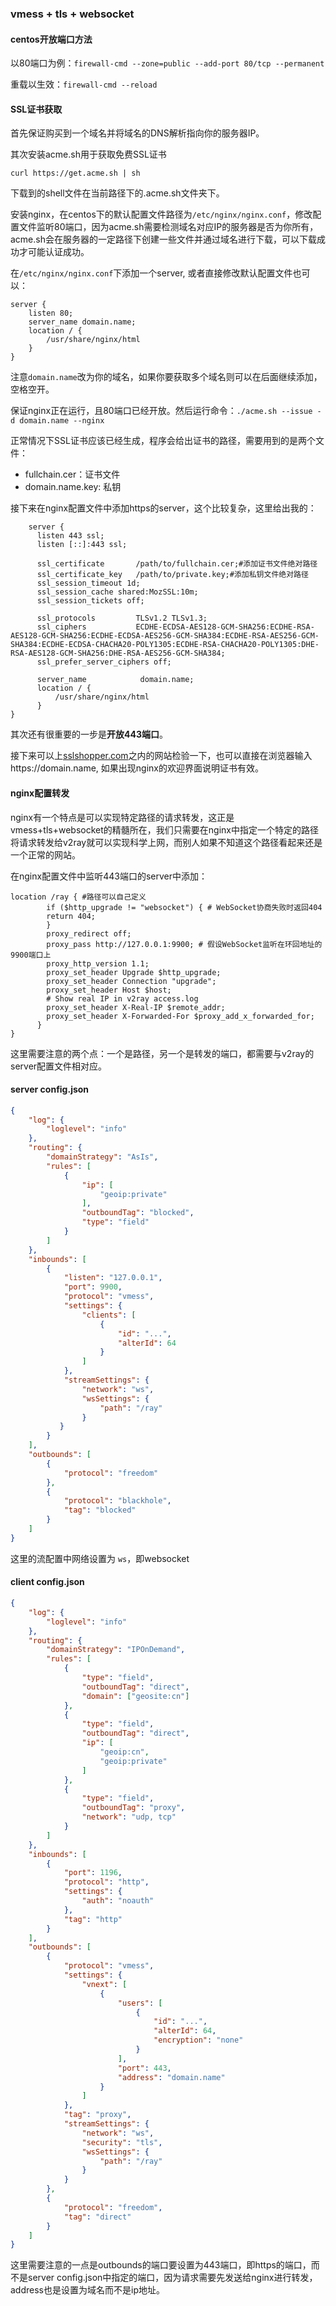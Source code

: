 ### vmess + tls + websocket

#### centos开放端口方法

以80端口为例：`firewall-cmd --zone=public --add-port 80/tcp --permanent`

重载以生效：`firewall-cmd --reload`

#### SSL证书获取

首先保证购买到一个域名并将域名的DNS解析指向你的服务器IP。

其次安装acme.sh用于获取免费SSL证书

`curl https://get.acme.sh | sh`

下载到的shell文件在当前路径下的.acme.sh文件夹下。

安装nginx，在centos下的默认配置文件路径为`/etc/nginx/nginx.conf`，修改配置文件监听80端口，因为acme.sh需要检测域名对应IP的服务器是否为你所有，acme.sh会在服务器的一定路径下创建一些文件并通过域名进行下载，可以下载成功才可能认证成功。

在`/etc/nginx/nginx.conf`下添加一个server, 或者直接修改默认配置文件也可以：

```nginx
server {
    listen 80;
    server_name domain.name;
   	location / {
    	/usr/share/nginx/html
	}
}
```

注意`domain.name`改为你的域名，如果你要获取多个域名则可以在后面继续添加，空格空开。

保证nginx正在运行，且80端口已经开放。然后运行命令：`./acme.sh --issue -d domain.name --nginx`

正常情况下SSL证书应该已经生成，程序会给出证书的路径，需要用到的是两个文件：

- fullchain.cer：证书文件
- domain.name.key: 私钥

接下来在nginx配置文件中添加https的server，这个比较复杂，这里给出我的：

```nginx
    server {
	  listen 443 ssl;
	  listen [::]:443 ssl;

	  ssl_certificate       /path/to/fullchain.cer;#添加证书文件绝对路径
	  ssl_certificate_key   /path/to/private.key;#添加私钥文件绝对路径
	  ssl_session_timeout 1d;
	  ssl_session_cache shared:MozSSL:10m;
	  ssl_session_tickets off;

	  ssl_protocols         TLSv1.2 TLSv1.3;
	  ssl_ciphers           ECDHE-ECDSA-AES128-GCM-SHA256:ECDHE-RSA-AES128-GCM-SHA256:ECDHE-ECDSA-AES256-GCM-SHA384:ECDHE-RSA-AES256-GCM-SHA384:ECDHE-ECDSA-CHACHA20-POLY1305:ECDHE-RSA-CHACHA20-POLY1305:DHE-RSA-AES128-GCM-SHA256:DHE-RSA-AES256-GCM-SHA384;
	  ssl_prefer_server_ciphers off;

	  server_name            domain.name;
	  location / {
          /usr/share/nginx/html
      }
}
```

其次还有很重要的一步是**开放443端口**。

接下来可以上[sslshopper.com](sslshopper.com)之内的网站检验一下，也可以直接在浏览器输入https://domain.name, 如果出现nginx的欢迎界面说明证书有效。

#### nginx配置转发

nginx有一个特点是可以实现特定路径的请求转发，这正是vmess+tls+websocket的精髓所在，我们只需要在nginx中指定一个特定的路径将请求转发给v2ray就可以实现科学上网，而别人如果不知道这个路径看起来还是一个正常的网站。

在nginx配置文件中监听443端口的server中添加：

```nginx
location /ray { #路径可以自己定义
	    if ($http_upgrade != "websocket") { # WebSocket协商失败时返回404
		return 404;
	    }
	    proxy_redirect off;
	    proxy_pass http://127.0.0.1:9900; # 假设WebSocket监听在环回地址的9900端口上
	    proxy_http_version 1.1;
	    proxy_set_header Upgrade $http_upgrade;
	    proxy_set_header Connection "upgrade";
	    proxy_set_header Host $host;
	    # Show real IP in v2ray access.log
	    proxy_set_header X-Real-IP $remote_addr;
	    proxy_set_header X-Forwarded-For $proxy_add_x_forwarded_for;
	  }
}
```

这里需要注意的两个点：一个是路径，另一个是转发的端口，都需要与v2ray的server配置文件相对应。

#### server config.json

```json
{
    "log": {
        "loglevel": "info"
    },
    "routing": {
        "domainStrategy": "AsIs",
        "rules": [
            {
                "ip": [
                    "geoip:private"
                ],
                "outboundTag": "blocked",
                "type": "field"
            }
        ]
    },
    "inbounds": [
        {
            "listen": "127.0.0.1",
            "port": 9900,
            "protocol": "vmess",
            "settings": {
                "clients": [
                    {
                        "id": "...",
                        "alterId": 64
                    }
                ]
            },
            "streamSettings": {
                "network": "ws",
                "wsSettings": {
                    "path": "/ray"
                }
           }
        }
    ],
    "outbounds": [
        {
            "protocol": "freedom"
        },
        {
            "protocol": "blackhole",
            "tag": "blocked"
        }
    ]
}
```

这里的流配置中网络设置为 `ws`，即websocket

#### client config.json

```json
{
	"log": {
		"loglevel": "info"
	},
    "routing": {
        "domainStrategy": "IPOnDemand",
        "rules": [
            {
                "type": "field",
                "outboundTag": "direct",
                "domain": ["geosite:cn"]
            },
            {
                "type": "field",
                "outboundTag": "direct",
                "ip": [
                    "geoip:cn",
                    "geoip:private"
                ]
            },
            {
                "type": "field",
                "outboundTag": "proxy",
                "network": "udp, tcp"
            }
        ]
    },
	"inbounds": [
        {
            "port": 1196,
            "protocol": "http",
            "settings": {
                "auth": "noauth"
            },
            "tag": "http"
        }
	],
	"outbounds": [
		{
			"protocol": "vmess",
			"settings": {
				"vnext": [
					{
						"users": [
							{
                                "id": "...",
								"alterId": 64,
                                "encryption": "none"
							}
						],
						"port": 443,
						"address": "domain.name"
					}
				]
			},
            "tag": "proxy",
            "streamSettings": {
                "network": "ws",
                "security": "tls",
                "wsSettings": {
                    "path": "/ray"
                }
            }
		},
		{
			"protocol": "freedom",
			"tag": "direct"
		}
	]
}
```

这里需要注意的一点是outbounds的端口要设置为443端口，即https的端口，而不是server config.json中指定的端口，因为请求需要先发送给nginx进行转发，address也是设置为域名而不是ip地址。

